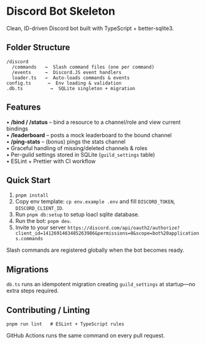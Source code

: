 # Discord Bot Skeleton

Clean, ID-driven Discord bot built with TypeScript + better-sqlite3.

## Folder Structure

```
/discord
  /commands   →  Slash command files (one per command)
  /events     →  Discord.JS event handlers
  loader.ts   →  Auto-loads commands & events
config.ts      →  Env loading & validation
.db.ts          →  SQLite singleton + migration
```

## Features

• **/bind / /status** – bind a resource to a channel/role and view current bindings  
• **/leaderboard** – posts a mock leaderboard to the bound channel  
• **/ping-stats** – (bonus) pings the stats channel  
• Graceful handling of missing/deleted channels & roles  
• Per-guild settings stored in SQLite (`guild_settings` table)  
• ESLint + Prettier with CI workflow

## Quick Start

1. `pnpm install`
2. Copy env template: `cp env.example .env` and fill `DISCORD_TOKEN`, `DISCORD_CLIENT_ID`.
3. Run `pnpm db:setup` to setup loacl sqlite database.
4. Run the bot: `pnpm dev`.
5. Invite to your server `https://discord.com/api/oauth2/authorize?client_id=1412691463485263986&permissions=0&scope=bot%20applications.commands`

Slash commands are registered globally when the bot becomes ready.

## Migrations

`db.ts` runs an idempotent migration creating `guild_settings` at startup—no extra steps required.

## Contributing / Linting

```
pnpm run lint   # ESLint + TypeScript rules
```

GitHub Actions runs the same command on every pull request.
